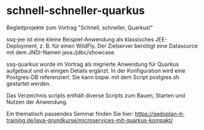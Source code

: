 # schnell-schneller-quarkus
Begleitprojekte zum Vortrag "Schnell, schneller, Quarkus!"

ssq-jee ist eine kleine Beispiel-Anwendung als klassisches JEE-Deployment, z. B. für einen WildFly.
Der Zielserver benötigt eine Datasource mit dem JNDI-Namen java:/jdbc/showcase.

ssq-quarkus wurde im Vortrag als migrierte Anwendung für Quarkus aufgebaut und in einigen Details ergänzt.
In der Konfiguration wird eine Postgres-DB referenziert. Sie kann bspw. mit dem Script postgres.sh gestartet werden.

Das Verzeichnis scripts enthält diverse Scripts zum Bauen, Starten und Nutzen der Anwendung.

Ein thematisch passendes Seminar finden Sie hier: https://gedoplan-it-training.de/java-grundkurse/microservices-mit-quarkus-kompakt/

